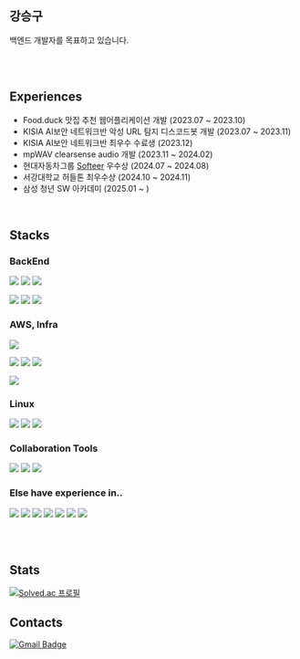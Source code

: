 ## 강승구

백엔드 개발자를 목표하고 있습니다.

<br/>
<br/>

## Experiences

- <a herf = "https://github.com/eclipse25/Food.duck-Web-Project">Food.duck</a> 맛집 추천 웹어플리케이션 개발 (2023.07 ~ 2023.10)
- KISIA AI보안 네트워크반 악성 URL 탐지 디스코드봇 개발 (2023.07 ~ 2023.11)
- KISIA AI보안 네트워크반 최우수 수료생 (2023.12)
- mpWAV clearsense audio 개발 (2023.11 ~ 2024.02)
- 현대자동차그룹 <a href = "https://softeerbootcamp.hyundaimotorgroup.com">Softeer</a> 우수상 (2024.07 ~ 2024.08)
- 서강대학교 허들톤 최우수상 (2024.10 ~ 2024.11)
- 삼성 청년 SW 아카데미 (2025.01 ~ )

<br/>

## Stacks

### BackEnd

<img src="https://img.shields.io/badge/java-E34F26?style=flat-square&logo=openjdk&logoColor=white"> <img src="https://img.shields.io/badge/spring-6DB33F?style=flat-square&logo=spring&logoColor=white"> <img src="https://img.shields.io/badge/spring boot-6DB33F?style=flat-square&logo=spring boot&logoColor=white"> 
 
<img src="https://img.shields.io/badge/mysql-4479A1?style=flat-square&logo=mysql&logoColor=white"> <img src="https://img.shields.io/badge/redis-DC382D?style=flat-square&logo=redis&logoColor=white"> <img src="https://img.shields.io/badge/spring data jpa-6DB33F?style=flat-square&logo=spring data jpa&logoColor=white">
  
### AWS, Infra
<img src="https://img.shields.io/badge/github actions-2088FF?style=flat-square&logo=github actions&logoColor=white"> 

<img src="https://img.shields.io/badge/amazon ec2-FF9900?style=flat-square&logo=amazon ec2&logoColor=white"> <img src="https://img.shields.io/badge/amazon rds-2088FF?style=flat-square&logo=amazon rds&logoColor=white"> <img src="https://img.shields.io/badge/amazon s3-569A31?style=flat-square&logo=amazon s3&logoColor=white">

<img src="https://img.shields.io/badge/microsoft azure-0078D4?style=flat-square&logo=microsoft azure&logoColor=white">

### Linux

<img src="https://img.shields.io/badge/C-033963?style=flat-square&logo=C&logoColor=white"> <img src="https://img.shields.io/badge/c++-00599C?style=flat-square&logo=c%2B%2B&logoColor=white"> <img src="https://img.shields.io/badge/linux-FCC624?style=flat-square&logo=linux&logoColor=white">

### Collaboration Tools

<img src="https://img.shields.io/badge/github-181717?style=flat-square&logo=github&logoColor=white"> <img src="https://img.shields.io/badge/figma-F24E1E?style=flat-square&logo=figma&logoColor=white">
<img src="https://img.shields.io/badge/slack-4A154B?style=flat-square&logo=slack&logoColor=white">

### Else have experience in..

<img src="https://img.shields.io/badge/android studio-3DDC84?style=flat-square&logo=android studio&logoColor=white"> <img src="https://img.shields.io/badge/css-1572B6?style=flat-square&logo=css3&logoColor=white">
<img src="https://img.shields.io/badge/javascript-F7DF1E?style=flat-square&logo=javascript&logoColor=white">
<img src="https://img.shields.io/badge/kotlin-7F52FF?style=flat-square&logo=kotlin&logoColor=white">
<img src="https://img.shields.io/badge/vue.js-4FC08D?style=flat-square&logo=vue.js&logoColor=white">
<img src="https://img.shields.io/badge/flutter-02569B?style=flat-square&logo=flutter&logoColor=white">
<img src="https://img.shields.io/badge/django-092E20?style=flat-square&logo=django&logoColor=white">

<br/>

<br/>

## Stats

[![Solved.ac 프로필](http://mazassumnida.wtf/api/v2/generate_badge?boj=v010309)](https://solved.ac/v010309)
## Contacts

[![Gmail Badge](https://img.shields.io/badge/Gmail-d14836?style=flat-square&logo=Gmail&logoColor=white&link=mailto:kimsh1691@gmail.com)](mailto:chungomega@gmail.com)
